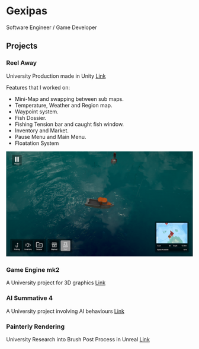 # Gexipas

Software Engineer / Game Developer

## Projects

### Reel Away
University Production made in Unity
[Link](https://corn-on-jacob.itch.io/reelaway)

Features that I worked on:

* Mini-Map and swapping between sub maps.
* Temperature, Weather and Region map.
* Waypoint system.
* Fish Dossier.
* Fishing Tension bar and caught fish window.
* Inventory and Market.
* Pause Menu and Main Menu.
* Floatation System

<img src="https://github.com/Gexipas/Gexipas/blob/master/Images/ReelAway.png" />

### Game Engine mk2
A University project for 3D graphics 
[Link](https://github.com/Gexipas/Game-Engine-MK2)

### AI Summative 4
A University project involving AI behaviours
[Link](https://github.com/Gexipas/AI-summative4)

### Painterly Rendering
University Research into Brush Post Process in Unreal
[Link](https://github.com/Gexipas/Painterly-Rendering)

